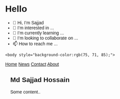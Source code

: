 # Hello
- 👋 Hi, I’m Sajjad
- 👀 I’m interested in ...
- 🌱 I’m currently learning ...
- 💞️ I’m looking to collaborate on ...
- 📫 How to reach me ...


<!DOCTYPE html>
<html>
<head>
<meta name="viewport" content="width=device-width, initial-scale=1">
<style>
body {
  margin: 0;
  font-family: Arial, Helvetica, sans-serif;
}

.topnav {
  overflow: hidden;
  background-color: rgb(17, 176, 224);
}

.topnav a {
  float: left;
  color: #f2f2f2;
  text-align: center;
  padding: 14px 16px;
  text-decoration: none;
  font-size: 17px;
}

.topnav a:hover {
  background-color: #ddd;
  color: rgb(0, 0, 0);
}

.topnav a.active {
  background-color: #04AA6D;
  color: white;
}
</style>
</head>
<body>
    
    <body style="background-color:rgb(75, 71, 85);">
<div class="topnav">
  
  <a class="active" href="#home">Home</a>
  <a href="#news">News</a>
  <a href="#contact">Contact</a>
  <a href="#about">About</a>
</div>

<div style="padding-left:16px">
  <h2>Md Sajjad Hossain</h2>
  <p>Some content..</p>
</div>

</body>
</html>

<!---
sajjad114/sajjad114 is a ✨ special ✨ repository because its `README.md` (this file) appears on your GitHub profile.
You can click the Preview link to take a look at your changes.
--->
